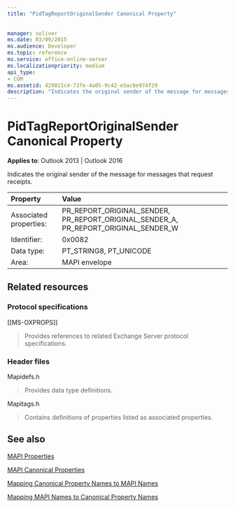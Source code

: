 ```yaml
---
title: "PidTagReportOriginalSender Canonical Property"
 
 
manager: soliver
ms.date: 03/09/2015
ms.audience: Developer
ms.topic: reference
ms.service: office-online-server
ms.localizationpriority: medium
api_type:
- COM
ms.assetid: 429811c4-73fe-4a05-9c42-e5ac8e974f29
description: "Indicates the original sender of the message for messages that request receipts for Outlook 2013 or Outlook 2016."
---
```


# PidTagReportOriginalSender Canonical Property

  
  
**Applies to**: Outlook 2013 | Outlook 2016 
  
Indicates the original sender of the message for messages that request receipts.
  
|Property |Value |
|:-----|:-----|
|Associated properties:  <br/> |PR_REPORT_ORIGINAL_SENDER, PR_REPORT_ORIGINAL_SENDER_A, PR_REPORT_ORIGINAL_SENDER_W  <br/> |
|Identifier:  <br/> |0x0082  <br/> |
|Data type:  <br/> |PT_STRING8, PT_UNICODE  <br/> |
|Area:  <br/> |MAPI envelope  <br/> |
   
## Related resources

### Protocol specifications

[[MS-OXPROPS]] 
  
> Provides references to related Exchange Server protocol specifications.
    
### Header files

Mapidefs.h
  
> Provides data type definitions.
    
Mapitags.h
  
> Contains definitions of properties listed as associated properties.
    
## See also



[MAPI Properties](mapi-properties.md)
  
[MAPI Canonical Properties](mapi-canonical-properties.md)
  
[Mapping Canonical Property Names to MAPI Names](mapping-canonical-property-names-to-mapi-names.md)
  
[Mapping MAPI Names to Canonical Property Names](mapping-mapi-names-to-canonical-property-names.md)

